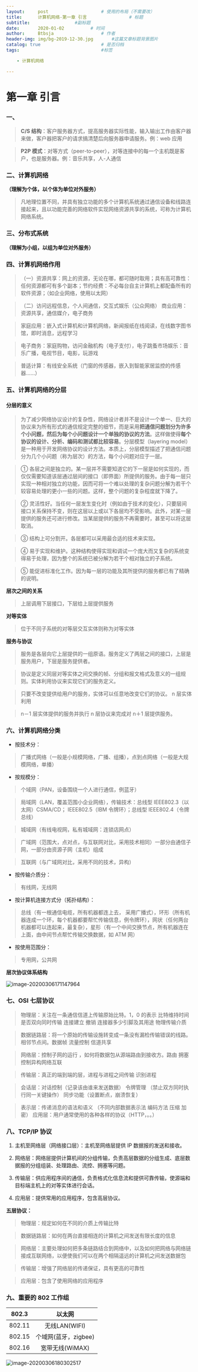 ```yaml
---
layout:     post   				    # 使用的布局（不需要改）
title:      计算机网络-第一章 引言			    # 标题 
subtitle:                 #副标题
date:       2020-01-02			# 时间
author:     Btbsja					# 作者
header-img: img/bg-2019-12-30.jpg 	    #这篇文章标题背景图片
catalog: true 						# 是否归档
tags:								#标签

    - 计算机网络

---
```



# 第一章 引言

### 一、

> **C/S 结构**：客户服务器方式，提高服务器实际性能，输入输出工作由客户器来做，客户器把客户的请求搞清楚后向服务器申请服务。例：web 应用

> **P2P 模式**：对等方式（peer-to-peer），对等连接中的每一个主机既是客户，也是服务器。例：音乐共享，人-人通信

### 二、计算机网络

**（理解为个体，以个体为单位对外服务）**

> 凡地理位置不同，并具有独立功能的多个计算机系统通过通信设备和线路连接起来，且以功能完善的网络软件实现网络资源共享的系统，可称为计算机网络系统。

### 三、分布式系统
**（理解为小组，以组为单位对外服务）**

### 四、计算机网络作用

> （一）资源共享：网上的资源，无论在哪，都可随时取用；具有高可靠性：任何资源都可有多个副本；节约经费：不必每台自主计算机上都配备所有的软件资源；（如企业网络，使用以太网）

> （二）访问远程信息，个人间通信，交互式娱乐（公众网络） 商业应用：资源共享，通信媒介，电子商务

> 家庭应用：嵌入式计算机和计算机网络，新闻报纸在线阅读，在线数字图书馆，即时消息，远程学习

> 电子商务：家庭购物，访问金融机构（电子支付），电子跳蚤市场娱乐：音乐广播，电视节目，电影，玩游戏

> 普适计算：有线安全系统（门窗的传感器，嵌入到智能家居监控的传感器......） 


### 五、计算机网络的分层

#### 分层的意义

> 为了减少网络协议设计的复杂性，网络设计者并不是设计一个单一、巨大的协议来为所有形式的通信规定完整的细节，而是采用**把通信问题划分为许多个小问题，然后为每个小问题设计一个单独的协议的方法**。这样做使得**每个协议的设计、分析、编码和测试都比较容易**。分层模型（layering model）是一种用于开发网络协议的设计方法。本质上，分层模型描述了把通信问题分为几个小问题（称为层次）的方法，每个小问题对应于一层。

> ① 各层之间是独立的。某一层并不需要知道它的下一层是如何实现的，而仅仅需要知道该层通过层间的接口（即界面）所提供的服务。由于每一层只实现一种相对独立的功能，因而可将一个难以处理的复杂问题分解为若干个较容易处理的更小一些的问题。这样，整个问题的复杂程度就下降了。

> ② 灵活性好。当任何一层发生变化时（例如由于技术的变化），只要层间接口关系保持不变，则在这层以上或以下各层均不受影响。此外，对某一层提供的服务还可进行修改。当某层提供的服务不再需要时，甚至可以将这层取消。

> ③ 结构上可分割开。各层都可以采用最合适的技术来实现。

> ④ 易于实现和维护。这种结构使得实现和调试一个庞大而又复杂的系统变得易于处理，因为整个的系统已被分解为若干个相对独立的子系统。

> ⑤ 能促进标准化工作。因为每一层的功能及其所提供的服务都已有了精确的说明。

**层次之间的关系**
>
> 上层调用下层接口，下层给上层提供服务

**对等实体**
>
> 位于不同子系统的对等层交互实体则称为对等实体

**服务与协议**
>
> 服务是各层向它上层提供的一组原语。服务定义了两层之间的接口，上层是服务用户，下层是服务提供者。

> 协议是定义同层对等实体之间交换的帧、分组和报文格式及意义的一组规则。实体利用协议来实现它们的服务定义。

> 只要不改变提供给用户的服务，实体可以任意地改变它们的协议。 n 层实体利用

> n－1 层实体提供的服务并执行 n 层协议来完成对 n＋1 层提供服务。


### 六、计算机网络分类

* 按技术分：

>广播式网络（一般是小规模网络，广播、组播），点到点网络（一般是大规模网络，单播）

* 按规模分：

> 个域网（PAN，设备围绕一个人进行通信，例蓝牙）

> 局域网（LAN，覆盖范围小企业网络），传输技术：总线型 IEEE802.3（以太网）CSMA/CD； IEEE802.5（IBM 令牌环）；总线型 IEEE802.4（令牌总线）

> 城域网（有线电视网，私有城域网：连锁店网点）

> 广域网（范围大，点对点，与互联网对比，采用技术相同）一部分由通信子网，一部分由资源子网（主机）组成

> 互联网（与广域网对比，采用不同的技术，异构）

* 按传输介质分：

>有线网，无线网

* 按计算机连接方式分（拓扑结构）：

>总线（有一根通信电缆，所有机器都连上去， 采用广播式），环形（所有机器连成一个环，每个机器都要帮忙传输信息，例令牌环），网状（任何两台机器都可以连起来，最复杂），星形（有一个中间交换节点，所有机器连在上面，由中间节点帮忙传输交换数据，如 ATM 网）

* 按使用范围分：
> 专用网，公共网

**层次协议体系结构**

![image-20200306171147964](https://cdn.jsdelivr.net/gh/btbsja/btbsjaimg@master/img202003/06/175514-248506.png)

### 七、OSI 七层协议

> 物理层：关注在一条通信信道上传输原始比特。1，0 的表示 比特维持时间 是否双向同时传输 连接建立 撤销 连接器多少引脚及其用途 物理传输介质

> 数据链路层：将一个原始的传输设施转变成一条没有漏检传输错误的线路。相邻节点间。数据帧 流量控制 信道共享

> 网络层：控制子网的运行 ，如何将数据包从源端路由到接收方。路由 拥塞控制异构网络互联

> 传输层：真正的端到端的层，进程与进程之间传输 识别进程

> 会话层：对话控制（记录该由谁来发送数据） 令牌管理 （禁止双方同时执行同一关键操作） 同步功能（设置断点，崩溃恢复）

> 表示层：传递消息的语法和语义 （不同内部数据表示法 编码方法 压缩 加密） 应用层：用户通常使用的各种各样的协议（HTTP，。。）

### 八、TCP/IP 协议

1.  主机至网络层（网络接口层）：主机至网络层提供 IP 数据报的发送和接收。

2.  网络层：网络层提供计算机间的分组传输，负责高层数据的分组生成、底层数据报的分组组装、处理路由、流控、拥塞等问题。

3.  传输层：供应用程序间的通信，负责格式化信息流和提供可靠传输，使源端和目标端主机上的对等实体进行会话。

4. 应用层：提供常用的应用程序，包含高层协议。

**五层协议：**

> 物理层：规定如何在不同的介质上传输比特

> 数据链路层：如何在两台直接相连的计算机之间发送有限长度的信息

> 网络层：主要处理如何把多条链路结合到网络中，以及如何把网络与网络链接成互联网络，以便使我们可以在两个相隔遥远的计算机之间发送数据包

> 传输层：增强了网络层的传递保证，具有更高的可靠性

> 应用层：包含了使用网络的应用程序

### 九、重要的 802 工作组

| 802.3  |        以太网        |
| :----: | :------------------: |
| 802.11 |    无线LAN(WIFI)     |
| 802.15 | 个域网(蓝牙，zigbee) |
| 802.16 |   宽带无线(WiMAX)    |

![image-20200306180302517](https://cdn.jsdelivr.net/gh/btbsja/btbsjaimg@master/img202003/06/180304-171049.png)